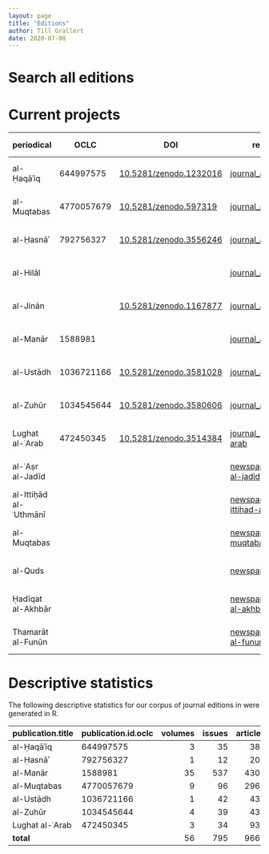```yaml
---
layout: page
title: "Editions"
author: Till Grallert
date: 2020-07-08
---
```


# Search all editions

<script async src="https://cse.google.com/cse.js?cx=012251040084107011117:jof1v_ejndo"></script>
<div class="gcse-search"></div>

# Current projects

|       periodical       |    OCLC    |          DOI           |               repository              |                                                                                     latest release                                                                                    |    type   |   level   |
|------------------------|------------|------------------------|---------------------------------|---------------------------------------------------------------------------------------------------------------------------------------------------------------------------------------|-----------|-----------|
| al-Ḥaqāʾiq             |  644997575 | [10.5281/zenodo.1232016](https://doi.org/10.5281/zenodo.1232016) | [journal_al-haqaiq](https://www.github.com/openarabicpe/journal_al-haqaiq)                  | [![GitHub release](https://img.shields.io/github/release/openarabicpe/journal_al-haqaiq.svg)](https://github.com/openarabicpe/journal_al-haqaiq/releases)                                   | journal   | 3.2.2.1.1 |
| al-Muqtabas            | 4770057679 | [10.5281/zenodo.597319](https://doi.org/10.5281/zenodo.597319)  | [journal_al-muqtabas](https://www.github.com/openarabicpe/journal_al-muqtabas)                | [![GitHub release](https://img.shields.io/github/release/openarabicpe/journal_al-muqtabas.svg)](https://github.com/openarabicpe/journal_al-muqtabas/releases)                               | journal   | 3.2.2.1.1 |
| al-Ḥasnāʾ              |  792756327 | [10.5281/zenodo.3556246](https://doi.org/10.5281/zenodo.3556246) | [journal_al-hasna](https://www.github.com/openarabicpe/journal_al-hasna)                | [![GitHub release](https://img.shields.io/github/release/openarabicpe/journal_al-hasna.svg)](https://github.com/openarabicpe/journal_al-hasna/releases)                               | journal   | 3.2.2.0.1 |
| al-Hilāl               |            |                        | [journal_al-hilal](https://www.github.com/openarabicpe/journal_al-hilal)                | [![GitHub release](https://img.shields.io/github/release/openarabicpe/journal_al-hilal.svg)](https://github.com/openarabicpe/journal_al-hilal/releases)                               | journal   |           |
| al-Jinān               |            | [10.5281/zenodo.1167877](https://doi.org/10.5281/zenodo.1167877) | [journal_al-jinan](https://www.github.com/openarabicpe/journal_al-jinan)                | [![GitHub release](https://img.shields.io/github/release/openarabicpe/journal_al-jinan.svg)](https://github.com/openarabicpe/journal_al-jinan/releases)                               | journal   |           |
| al-Manār               |    1588981 |                        | [journal_al-manar](https://www.github.com/openarabicpe/journal_al-manar)                | [![GitHub release](https://img.shields.io/github/release/openarabicpe/journal_al-manar.svg)](https://github.com/openarabicpe/journal_al-manar/releases)                               | journal   | 3.2.2.1.1 |
| al-Ustādh              | 1036721166 | [10.5281/zenodo.3581028](https://doi.org/10.5281/zenodo.3581028) | [journal_al-ustadh](https://www.github.com/openarabicpe/journal_al-ustadh)               | [![GitHub release](https://img.shields.io/github/release/openarabicpe/journal_al-ustadh.svg)](https://github.com/openarabicpe/journal_al-ustadh/releases)                             | journal   | 3.2.2.1.1 |
| al-Zuhūr               | 1034545644 | [10.5281/zenodo.3580606](https://doi.org/10.5281/zenodo.3580606) | [journal_al-zuhur](https://www.github.com/openarabicpe/journal_al-zuhur)                | [![GitHub release](https://img.shields.io/github/release/openarabicpe/journal_al-zuhur.svg)](https://github.com/openarabicpe/journal_al-zuhur/releases)                               | journal   | 3.2.2.1.1 |
| Lughat al-ʿArab        |  472450345 | [10.5281/zenodo.3514384](https://doi.org/10.5281/zenodo.3514384) | [journal_lughat-al-arab](https://www.github.com/openarabicpe/journal_lughat-al-arab)          | [![GitHub release](https://img.shields.io/github/release/openarabicpe/journal_lughat-al-arab.svg)](https://github.com/openarabicpe/journal_lughat-al-arab/releases)                   | journal   | 3.2.2.1.1 |
| al-ʿAṣr al-Jadīd       |            |                        | [newspaper_al-asr-al-jadid](https://www.github.com/openarabicpe/newspaper_al-asr-al-jadid)       | [![GitHub release](https://img.shields.io/github/release/openarabicpe/newspaper_al-asr-al-jadid.svg)](https://github.com/openarabicpe/newspaper_al-asr-al-jadid/releases)             | newspaper | 3.3.0.0.0 |
| al-Ittiḥād al-ʿUthmānī |            |                        | [newspaper_al-ittihad-al-uthmani](https://www.github.com/openarabicpe/newspaper_al-ittihad-al-uthmani) | [![GitHub release](https://img.shields.io/github/release/openarabicpe/newspaper_al-ittihad-al-uthmani.svg)](https://github.com/openarabicpe/newspaper_al-ittihad-al-uthmani/releases) | newspaper | 3.3.0.0.0 |
| al-Muqtabas            |            |                        | [newspaper_al-muqtabas](https://www.github.com/openarabicpe/newspaper_al-muqtabas)           | [![GitHub release](https://img.shields.io/github/release/openarabicpe/newspaper_al-muqtabas.svg)](https://github.com/openarabicpe/newspaper_al-muqtabas/releases)                     | newspaper | 3.3.0.0.0 |
| al-Quds                |            |                        | [newspaper_al-quds](https://www.github.com/openarabicpe/newspaper_al-quds)               | [![GitHub release](https://img.shields.io/github/release/openarabicpe/newspaper_al-quds.svg)](https://github.com/openarabicpe/newspaper_al-quds/releases)                             | newspaper | 3.3.0.0.0 |
| Ḥadīqat al-Akhbār      |            |                        | [newspaper_hadiqat-al-akhbar](https://www.github.com/openarabicpe/newspaper_hadiqat-al-akhbar)     | [![GitHub release](https://img.shields.io/github/release/openarabicpe/newspaper_hadiqat-al-akhbar.svg)](https://github.com/openarabicpe/newspaper_hadiqat-al-akhbar/releases)         | newspaper | 3.3.0.0.0 |
| Thamarāt al-Funūn      |            |                        | [newspaper_thamarat-al-funun](https://www.github.com/openarabicpe/newspaper_thamarat-al-funun)     | [![GitHub release](https://img.shields.io/github/release/openarabicpe/newspaper_thamarat-al-funu.svg)](https://github.com/openarabicpe/newspaper_thamarat-al-funu/releases)           | newspaper | 3.3.0.0.0 |

# Descriptive statistics

The following descriptive statistics for our corpus of journal editions in were generated in R.

| publication.title   | publication.id.oclc   | volumes | issues | articles | words   | words.per.article | articles.with.author.per.cent | author.count | author.birth.avg | author.death.avg |
| ------------------- | --------------------- | ----:   | ----:  | ----:    | ----:   | ----:             | ----:                         | ----:        | ----:            | ----:            |
| al-Ḥaqāʾiq          | 644997575             | 3       | 35     | 389      | 298090  | 832.66            | 41.90                         | 104          | 1837.53          | 1905.93          |
| al-Ḥasnāʾ           | 792756327             | 1       | 12     | 201      | 743     | NA                | 37.31                         | 50           | 1883.14          | 1947.17          |
| al-Manār            | 1588981               | 35      | 537    | 4300     | 6144593 | 1437.73           | 87.14                         | 356          | 1870.96          | 1913.5           |
| al-Muqtabas         | 4770057679            | 9       | 96     | 2964     | 1981081 | 873.34            | 12.72                         | 140          | 1855.94          | 1929.48          |
| al-Ustādh           | 1036721166            | 1       | 42     | 435      | 221447  | 582.21            | 5.52                          | 8            | NA               | NA               |
| al-Zuhūr            | 1034545644            | 4       | 39     | 436      | 292333  | 695.09            | 41.51                         | 112          | 1872.96          | 1939.52          |
| Lughat al-ʿArab     | 472450345             | 3       | 34     | 939      | 373832  | 485.21            | 16.19                         | 53           | 1875.8           | 1942.1           |
| **total**           |                       | 56      | 795    | 9664     | 9311376 |                   |                               |              |                  |                  |